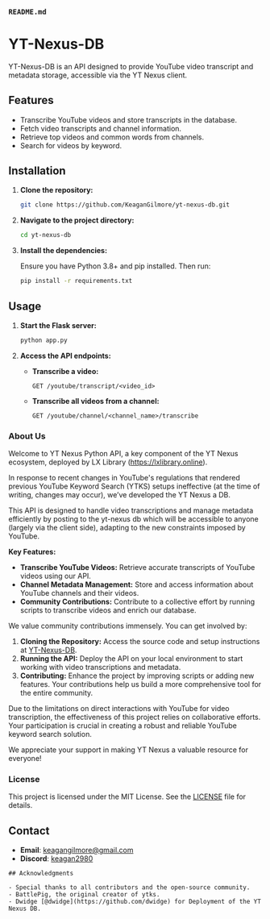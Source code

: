 ### `README.md`

# YT-Nexus-DB

YT-Nexus-DB is an API designed to provide YouTube video transcript and metadata storage, accessible via the YT Nexus client. 

## Features

- Transcribe YouTube videos and store transcripts in the database.
- Fetch video transcripts and channel information.
- Retrieve top videos and common words from channels.
- Search for videos by keyword.

## Installation

1. **Clone the repository:**

   ```bash
   git clone https://github.com/KeaganGilmore/yt-nexus-db.git
   ```

2. **Navigate to the project directory:**

   ```bash
   cd yt-nexus-db
   ```

3. **Install the dependencies:**

   Ensure you have Python 3.8+ and pip installed. Then run:

   ```bash
   pip install -r requirements.txt
   ```

## Usage

1. **Start the Flask server:**

   ```bash
   python app.py
   ```

2. **Access the API endpoints:**

   - **Transcribe a video:**

     ```http
     GET /youtube/transcript/<video_id>
     ```

   - **Transcribe all videos from a channel:**

     ```http
     GET /youtube/channel/<channel_name>/transcribe
     ```

### About Us

Welcome to YT Nexus Python API, a key component of the YT Nexus ecosystem, deployed by LX Library (https://lxlibrary.online).

In response to recent changes in YouTube's regulations that rendered previous YouTube Keyword Search (YTKS) setups ineffective (at the time of writing, changes may occur), we’ve developed the YT Nexus a DB. 

This API is designed to handle video transcriptions and manage metadata efficiently by posting to the yt-nexus db which will be accessible to anyone (largely via the client side), adapting to the new constraints imposed by YouTube.

**Key Features:**
- **Transcribe YouTube Videos:** Retrieve accurate transcripts of YouTube videos using our API.
- **Channel Metadata Management:** Store and access information about YouTube channels and their videos.
- **Community Contributions:** Contribute to a collective effort by running scripts to transcribe videos and enrich our database.

We value community contributions immensely. You can get involved by:

1. **Cloning the Repository:** Access the source code and setup instructions at [YT-Nexus-DB](https://github.com/KeaganGilmore/yt-nexus-db).
2. **Running the API:** Deploy the API on your local environment to start working with video transcriptions and metadata.
3. **Contributing:** Enhance the project by improving scripts or adding new features. Your contributions help us build a more comprehensive tool for the entire community.

Due to the limitations on direct interactions with YouTube for video transcription, the effectiveness of this project relies on collaborative efforts. Your participation is crucial in creating a robust and reliable YouTube keyword search solution.

We appreciate your support in making YT Nexus a valuable resource for everyone!


### License

This project is licensed under the MIT License. See the [LICENSE](LICENSE) file for details.

## Contact

- **Email**: [keagangilmore@gmail.com](mailto:keagangilmore@gmail.com)
- **Discord**: [keagan2980](https://discord.com/users/keagan2980)
```
## Acknowledgments

- Special thanks to all contributors and the open-source community.
- BattlePig, the original creator of ytks.
- Dwidge [@dwidge](https://github.com/dwidge) for Deployment of the YT Nexus DB.
